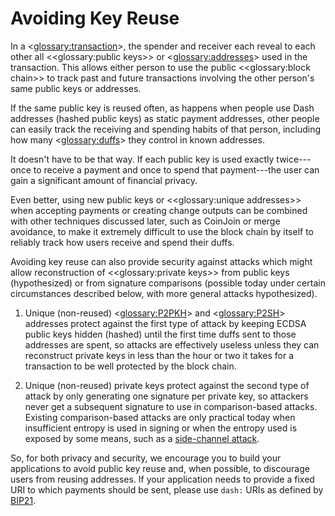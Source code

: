 # Avoiding Key Reuse

In a <<glossary:transaction>>, the spender and receiver each reveal to each other all <<glossary:public keys>> or <<glossary:addresses>> used in the transaction. This allows either person to use the public <<glossary:block chain>> to track past and future transactions involving the other person's same public keys or addresses.

If the same public key is reused often, as happens when people use Dash addresses (hashed public keys) as static payment addresses, other people can easily track the receiving and spending habits of that person, including how many <<glossary:duffs>> they control in known addresses.

It doesn't have to be that way. If each public key is used exactly twice---once to receive a payment and once to spend that payment---the user can gain a significant amount of financial privacy.

Even better, using new public keys or <<glossary:unique addresses>> when accepting payments or creating change outputs can be combined with other techniques discussed later, such as CoinJoin or merge avoidance, to make it extremely difficult to use the block chain by itself to reliably track how users receive and spend their duffs.

Avoiding key reuse can also provide security against attacks which might allow reconstruction of <<glossary:private keys>> from public keys (hypothesized) or from signature comparisons (possible today under certain circumstances described below, with more general attacks hypothesized).

1. Unique (non-reused) <<glossary:P2PKH>> and <<glossary:P2SH>> addresses protect against the first type of attack by keeping ECDSA public keys hidden (hashed) until the first time duffs sent to those addresses are spent, so attacks are effectively useless unless they can reconstruct private keys in less than the hour or two it takes for a transaction to be well protected by the block chain.

2. Unique (non-reused) private keys protect against the second type of attack by only generating one signature per private key, so attackers never get a subsequent signature to use in comparison-based attacks. Existing comparison-based attacks are only practical today when insufficient entropy is used in signing or when the entropy used is exposed by some means, such as a [side-channel attack](https://en.wikipedia.org/wiki/Side_channel_attack).

So, for both privacy and security, we encourage you to build your applications to avoid public key reuse and, when possible, to discourage users from reusing addresses. If your application needs to provide a fixed URI to which payments should be sent, please use `dash:` URIs as defined by [BIP21](https://github.com/dashevo/bips/blob/master/bip-0021.mediawiki#general-format).